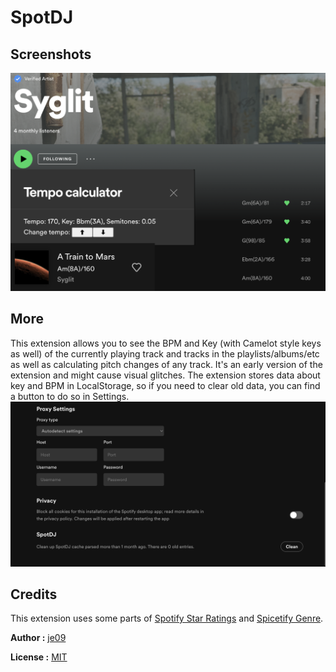 # SpotDJ

## Screenshots

![](./cover.png)

## More

This extension allows you to see the BPM and Key (with Camelot style keys as well) of the currently playing track 
and tracks in the playlists/albums/etc as well as calculating pitch changes of any track.
It's an early version of the extension and might cause visual glitches.
The extension stores data about key and BPM in LocalStorage, so if you need to clear old data, you can find a 
button to do so in Settings.
![](./images/settings.png)

## Credits
This extension uses some parts of [Spotify Star Ratings](https://github.com/duffey/spotify-star-ratings) and [Spicetify Genre](https://github.com/Shinyhero36/Spicetify-Genre).

**Author :** [je09](https://github.com/je09)

**License :** [MIT](https://github.com/git/git-scm.com/blob/main/MIT-LICENSE.txt)

